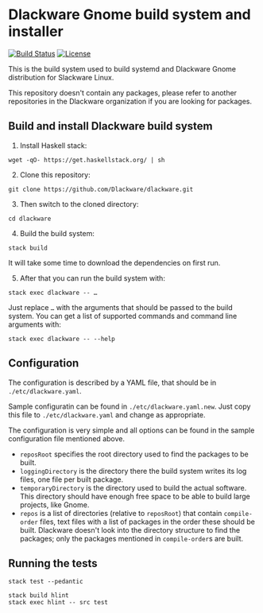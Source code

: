 # Dlackware Gnome build system and installer

[![Build Status](https://github.com/Dlackware/dlackware/workflows/Haskell%20CI/badge.svg)](https://github.com/Dlackware/dlackware/actions?query=workflow%3A%22Haskell+CI%22)
[![License](https://img.shields.io/badge/license-GPL--3.0-blue.svg)](https://choosealicense.com/licenses/gpl-3.0/)

This is the build system used to build systemd and Dlackware Gnome distribution
for Slackware Linux.

This repository doesn't contain any packages, please refer to another
repositories in the Dlackware organization if you are looking for packages.

## Build and install Dlackware build system

1. Install Haskell stack:

```shell
wget -qO- https://get.haskellstack.org/ | sh
```

2. Clone this repository:

```shell
git clone https://github.com/Dlackware/dlackware.git
```

3. Then switch to the cloned directory:

```shell
cd dlackware
```

4. Build the build system:

```shell
stack build
```

It will take some time to download the dependencies on first run.

5. After that you can run the build system with:

```shell
stack exec dlackware -- …
```

Just replace `…` with the arguments that should be passed to the build system.
You can get a list of supported commands and command line arguments with:

```shell
stack exec dlackware -- --help
```

## Configuration

The configuration is described by a YAML file, that should be in
`./etc/dlackware.yaml`.

Sample configuratin can be found in `./etc/dlackware.yaml.new`. Just copy this
file to `./etc/dlackware.yaml` and change as appropriate.

The configuration is very simple and all options can be found in the sample
configuration file mentioned above.

- `reposRoot` specifies the root directory used to find the packages to be
  built.
- `loggingDirectory` is the directory there the build system writes its log
  files, one file per built package.
- `temporaryDirectory` is the directory used to build the actual software. This
  directory should have enough free space to be able to build large projects,
  like Gnome.
- `repos` is a list of directories (relative to `reposRoot`) that contain
  `compile-order` files, text files with a list of packages in the order these
  should be built. Dlackware doesn't look into the directory structure to find
  the packages; only the packages mentioned in `compile-order`s are built.

## Running the tests

```shell
stack test --pedantic

stack build hlint
stack exec hlint -- src test
```

